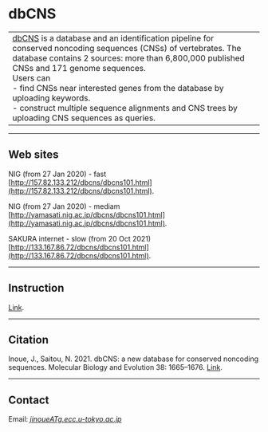 # dbCNS

<table width="200" border="0">
  <tr>
    <td><a href="http://yamasati.nig.ac.jp/dbcns/" target="_blank">dbCNS</a> is a database and an identification pipeline for conserved noncoding sequences (CNSs) of vertebrates. The database contains 2 sources: more than 6,800,000 published CNSs and 171 genome sequences.<br>
Users can <br>
- find CNSs near interested genes from the database by uploading keywords.<br>
- construct multiple sequence alignments and CNS trees by uploading CNS sequences as queries.<br>
</td>
  </tr>
</table>  


---

## Web sites
NIG (from 27 Jan 2020) - fast   
[http://157.82.133.212/dbcns/dbcns101.html](http://157.82.133.212/dbcns/dbcns101.html).

NIG (from 27 Jan 2020) - mediam   
[http://yamasati.nig.ac.jp/dbcns/dbcns101.html](http://yamasati.nig.ac.jp/dbcns/dbcns101.html).

SAKURA internet - slow (from 20 Oct 2021)   
[http://133.167.86.72/dbcns/dbcns101.html](http://133.167.86.72/dbcns/dbcns101.html).

---
## Instruction
[Link](http://133.167.86.72/dbcns/instructionENG.html).

---
## Citation
Inoue, J., Saitou, N. 2021. 
dbCNS: a new database for conserved noncoding sequences. Molecular Biology and Evolution 38: 1665–1676. [Link](https://academic.oup.com/mbe/article/38/4/1665/5983335?login=false).

---
## Contact 
Email: [_jinoueATg.ecc.u-tokyo.ac.jp_](http://www.fish-evol.org/index_eng.html)
<br />  

